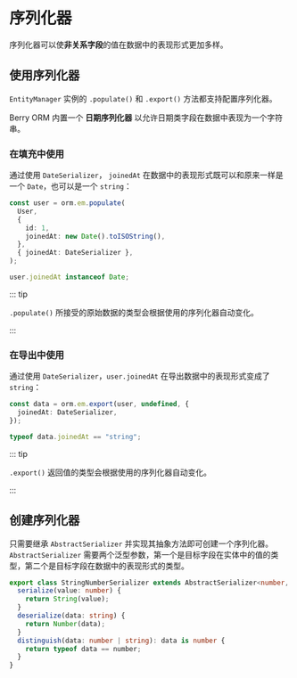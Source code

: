 # 序列化器

序列化器可以使**非关系字段**的值在数据中的表现形式更加多样。

## 使用序列化器

`EntityManager` 实例的 `.populate()` 和 `.export()` 方法都支持配置序列化器。

Berry ORM 内置一个 **日期序列化器** 以允许日期类字段在数据中表现为一个字符串。

### 在填充中使用

通过使用 `DateSerializer`， `joinedAt` 在数据中的表现形式既可以和原来一样是一个 `Date`，也可以是一个 `string`：

```ts {5,7}
const user = orm.em.populate(
  User,
  {
    id: 1,
    joinedAt: new Date().toISOString(),
  },
  { joinedAt: DateSerializer },
);
```

```ts
user.joinedAt instanceof Date;
```

::: tip

`.populate()` 所接受的原始数据的类型会根据使用的序列化器自动变化。

:::

### 在导出中使用

通过使用 `DateSerializer`，`user.joinedAt` 在导出数据中的表现形式变成了 `string`：

```ts {2}
const data = orm.em.export(user, undefined, {
  joinedAt: DateSerializer,
});
```

```ts
typeof data.joinedAt == "string";
```

::: tip

`.export()` 返回值的类型会根据使用的序列化器自动变化。

:::

## 创建序列化器

只需要继承 `AbstractSerializer` 并实现其抽象方法即可创建一个序列化器。 `AbstractSerializer` 需要两个泛型参数，第一个是目标字段在实体中的值的类型，第二个是目标字段在数据中的表现形式的类型。

```ts
export class StringNumberSerializer extends AbstractSerializer<number, string> {
  serialize(value: number) {
    return String(value);
  }
  deserialize(data: string) {
    return Number(data);
  }
  distinguish(data: number | string): data is number {
    return typeof data == number;
  }
}
```
